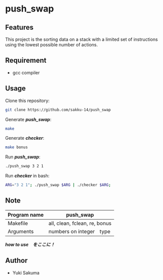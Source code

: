 # push_swap

## Features
This project is the sorting data on a stack with a limited set of instructions using the lowest possible number of actions.

## Requirement
- gcc compiler

## Usage
Clone this repository:
```bash
git clone https://github.com/sakku-14/push_swap
```

Generate ***push_swap***:
```bash
make
```

Generate ***checker***:
```bash
make bonus
```

Run ***push_swap***:
```bash
./push_swap 3 2 1
```

Run ***checker*** in bash:
```bash
ARG="3 2 1"; ./push_swap $ARG | ./checker $ARG;
```

## Note

| Program name | push_swap |
| ---- | ---- |
| Makefile | all, clean, fclean, re, bonus |
| Arguments | numbers on integer　type |

***how to use　をここに！***

## Author
- Yuki Sakuma
